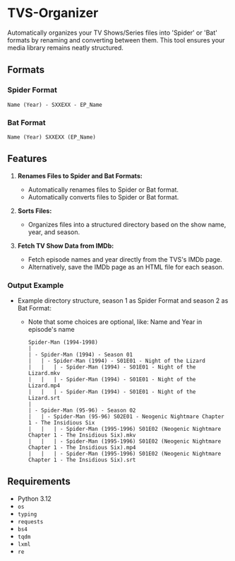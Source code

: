 # TVS-Organizer
Automatically organizes your TV Shows/Series files into 'Spider' or 'Bat' formats by renaming and converting between them. This tool ensures your media library remains neatly structured.

## Formats
### Spider Format
```
Name (Year) - SXXEXX - EP_Name
```

### Bat Format
```
Name (Year) SXXEXX (EP_Name)
```

## Features

1. **Renames Files to Spider and Bat Formats:**
    - Automatically renames files to Spider or Bat format.
    - Automatically converts files to Spider or Bat format.

2. **Sorts Files:**
    - Organizes files into a structured directory based on the show name, year, and season.
  
3. **Fetch TV Show Data from IMDb:**
    - Fetch episode names and year directly from the TVS's IMDb page.
    - Alternatively, save the IMDb page as an HTML file for each season.

### Output Example

- Example directory structure, season 1 as Spider Format and season 2 as Bat Format:
  - Note that some choices are optional, like: Name and Year in episode's name
    
    ```
    Spider-Man (1994-1998)
    |
    | - Spider-Man (1994) - Season 01
    |   | - Spider-Man (1994) - S01E01 - Night of the Lizard
    |   |   | - Spider-Man (1994) - S01E01 - Night of the Lizard.mkv
    |   |   | - Spider-Man (1994) - S01E01 - Night of the Lizard.mp4
    |   |   | - Spider-Man (1994) - S01E01 - Night of the Lizard.srt
    |
    | - Spider-Man (95-96) - Season 02
    |   | - Spider-Man (95-96) S02E01 - Neogenic Nightmare Chapter 1 - The Insidious Six
    |   |   | - Spider-Man (1995-1996) S01E02 (Neogenic Nightmare Chapter 1 - The Insidious Six).mkv
    |   |   | - Spider-Man (1995-1996) S01E02 (Neogenic Nightmare Chapter 1 - The Insidious Six).mp4
    |   |   | - Spider-Man (1995-1996) S01E02 (Neogenic Nightmare Chapter 1 - The Insidious Six).srt
    ```
    
## Requirements

- Python 3.12
- `os`
- `typing`
- `requests`
- `bs4`
- `tqdm`
- `lxml`
- `re`
